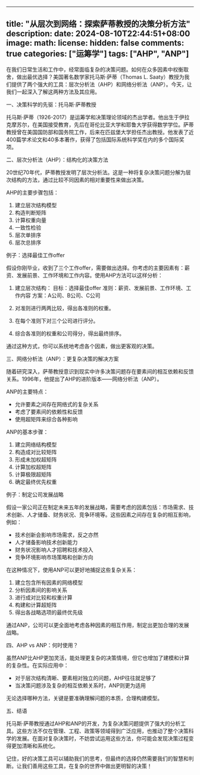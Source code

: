 
---
title: "从层次到网络：探索萨蒂教授的决策分析方法"
description: 
date: 2024-08-10T22:44:51+08:00
image: 
math: 
license: 
hidden: false
comments: true
categories: ["运筹学"]
tags: ["AHP", "ANP"]
---

在我们日常生活和工作中，经常面临复杂的决策问题。如何在众多因素中权衡取舍，做出最优选择？美国著名数学家托马斯·萨蒂（Thomas L. Saaty）教授为我们提供了两个强大的工具：层次分析法（AHP）和网络分析法（ANP）。今天，让我们一起深入了解这两种方法及其应用。

一、决策科学的先驱：托马斯·萨蒂教授

托马斯·萨蒂（1926-2017）是运筹学和决策理论领域的杰出学者。他出生于伊拉克摩苏尔，在美国接受教育，先后在哥伦比亚大学和耶鲁大学获得数学学位。萨蒂教授曾在美国国防部和国务院工作，后来在匹兹堡大学担任杰出教授。他发表了近400篇学术论文和40多本著作，获得了包括国际系统科学奖在内的多个国际奖项。

二、层次分析法（AHP）：结构化的决策方法

20世纪70年代，萨蒂教授发明了层次分析法。这是一种将复杂决策问题分解为层次结构的方法，通过比较不同因素的相对重要性来做出决策。

AHP的主要步骤包括：
1. 建立层次结构模型
2. 构造判断矩阵
3. 计算权重向量
4. 一致性检验
5. 层次单排序
6. 层次总排序

例子：选择最佳工作offer

假设你刚毕业，收到了三个工作offer，需要做出选择。你考虑的主要因素有：薪资、发展前景、工作环境和工作内容。使用AHP方法可以这样分析：

1. 建立层次结构：
   目标：选择最佳offer
   准则：薪资、发展前景、工作环境、工作内容
   方案：A公司、B公司、C公司

2. 对准则进行两两比较，得出各准则的权重。
3. 在每个准则下对三个公司进行评分。
4. 综合各准则的权重和公司得分，得出最终排序。

通过这种方式，你可以系统地考虑各个因素，做出更客观的决策。

三、网络分析法（ANP）：更复杂决策的解决方案

随着研究深入，萨蒂教授意识到现实中许多决策问题存在要素间的相互依赖和反馈关系。1996年，他提出了AHP的进阶版本——网络分析法（ANP）。

ANP的主要特点：
- 允许要素之间存在网络式的复杂关系
- 考虑了要素间的依赖性和反馈
- 使用超矩阵来综合各种影响

ANP的基本步骤：
1. 建立网络结构模型
2. 构造成对比较矩阵
3. 形成未加权超矩阵
4. 计算加权超矩阵
5. 计算极限超矩阵
6. 确定最终优先权重

例子：制定公司发展战略

假设一家公司正在制定未来五年的发展战略，需要考虑的因素包括：市场需求、技术创新、人才储备、财务状况、竞争环境等。这些因素之间存在复杂的相互影响，例如：

- 技术创新会影响市场需求，反之亦然
- 人才储备影响技术创新能力
- 财务状况影响人才招聘和技术投入
- 竞争环境影响市场策略和创新方向

在这种情况下，使用ANP可以更好地捕捉这些复杂关系：

1. 建立包含所有因素的网络模型
2. 分析因素间的影响关系
3. 进行成对比较和权重计算
4. 构建和计算超矩阵
5. 得出各战略选项的最终优先级

通过ANP，公司可以更全面地考虑各种因素的相互作用，制定出更加合理的发展战略。

四、AHP vs ANP：何时使用？

虽然ANP比AHP更加灵活，能处理更复杂的决策情境，但它也增加了建模和计算的复杂性。在实际应用中：

- 对于层次结构清晰、要素相对独立的问题，AHP往往就足够了
- 当决策问题涉及复杂的相互依赖关系时，ANP则更为适用

无论选择哪种方法，关键是要准确理解问题的本质，合理构建模型。

五、结语

托马斯·萨蒂教授通过AHP和ANP的开发，为复杂决策问题提供了强大的分析工具。这些方法不仅在管理、工程、政策等领域得到广泛应用，也推动了整个决策科学的发展。在面对复杂决策时，不妨尝试运用这些方法，你可能会发现决策过程变得更加清晰和系统化。

记住，好的决策工具可以辅助我们的思考，但最终的选择仍然需要我们的智慧和判断。让我们善用这些工具，在复杂的世界中做出更明智的决策！